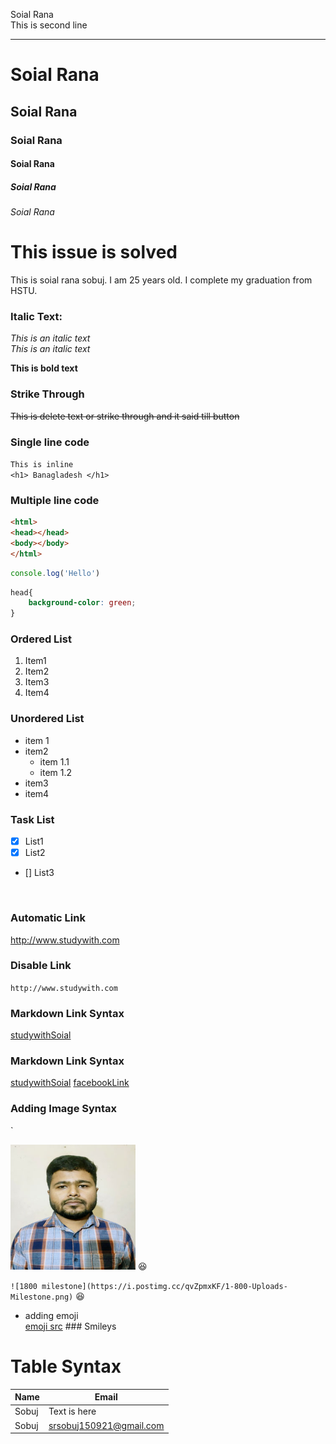 <!--Markdown tutorial-->
Soial Rana  
This is second line

---
# Soial Rana
## Soial Rana
### Soial Rana
#### Soial Rana
##### Soial Rana
###### Soial Rana

# This issue is solved

<p>This is soial rana sobuj. I am 25 years old. I complete my graduation from HSTU.</p>

### Italic Text: 
<i>This is an italic text</i>  
_This is an italic text_

__This is bold text__ 

### Strike Through
~~This is delete text or strike through and it said till button~~  


### Single line code
`This is inline`  
`<h1> Banagladesh </h1>`  

### Multiple line code
```html
<html>
<head></head>
<body></body>
</html>
```

```javascript
console.log('Hello')
```  

```css
head{
    background-color: green;
}
``` 

### Ordered List
1. Item1
2. Item2
3. Item3
4. Item4

### Unordered List
- item 1
- item2  
  - item 1.1
  - item 1.2
- item3
- item4


### Task List
- [x] List1
- [x] List2
- [] List3

</br>

### Automatic Link
http://www.studywith.com

### Disable Link
`http://www.studywith.com`


### Markdown Link Syntax
[studywithSoial](http://www.studywith.com)

### Markdown Link Syntax
[studywithSoial][websitelink]
[facebookLink][facebooklink]


### Adding Image Syntax
`<!--![profile](./images/sobuj.jpg)'-->

<img src="./images/sobuj.jpg" Width="200"
title="profile_Image"/>
😆

  `![1800 milestone](https://i.postimg.cc/qvZpmxKF/1-800-Uploads-Milestone.png)`
😆

- adding emoji  
   [emoji src](https://getemoji.com/) ### Smileys


# Table Syntax
| Name | Email |  
| ----- | ----|
| Sobuj | Text is here |
| Sobuj | srsobuj150921@gmail.com |


<!--All link is here -->
[websitelink]: http://www.studywith.com

[facebooklink]: http://www.facebook.com.soialrana
